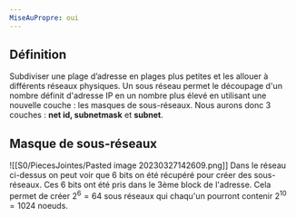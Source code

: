 ```yaml
---
MiseAuPropre: oui
---
```


## Définition
Subdiviser une plage d’adresse en plages plus petites et les allouer à différents réseaux physiques. Un sous réseau permet le découpage d'un nombre définit d'adresse IP en un nombre plus élevé en utilisant une nouvelle couche : les masques de sous-réseaux.
Nous aurons donc 3 couches : **net id, subnetmask** et **subnet**.

## Masque de sous-réseaux
![[S0/PiecesJointes/Pasted image 20230327142609.png]]
Dans le réseau ci-dessus on peut voir que 6 bits on été récupéré pour créer des sous-réseaux. Ces 6 bits ont été pris dans le 3ème block de l'adresse. Cela permet de créer $2^6 = 64$ sous réseaux qui chaqu'un pourront contenir $2^{10} = 1024$ noeuds. 